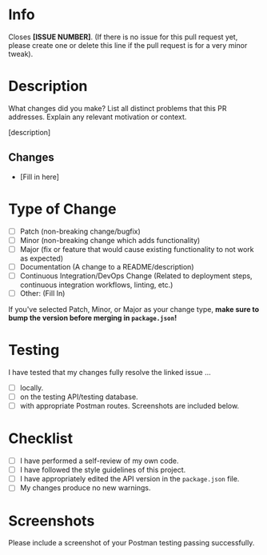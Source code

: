 # Info

Closes **[ISSUE NUMBER]**. (If there is no issue for this pull request yet, please create one or
delete this line if the pull request is for a very minor tweak).

# Description

What changes did you make? List all distinct problems that this PR addresses. Explain any relevant
motivation or context.

[description]

## Changes

- [Fill in here]

# Type of Change

- [ ] Patch (non-breaking change/bugfix)
- [ ] Minor (non-breaking change which adds functionality)
- [ ] Major (fix or feature that would cause existing functionality to not work as
      expected)
- [ ] Documentation (A change to a README/description)
- [ ] Continuous Integration/DevOps Change (Related to deployment steps, continuous integration
      workflows, linting, etc.)
- [ ] Other: (Fill In) <!-- Edit this type of change if you select this -->

If you've selected Patch, Minor, or Major as your change type, **make sure to bump the version before merging in `package.json`!**
# Testing

I have tested that my changes fully resolve the linked issue ...

- [ ] locally.
- [ ] on the testing API/testing database.
- [ ] with appropriate Postman routes. Screenshots are included below.

# Checklist

- [ ] I have performed a self-review of my own code.
- [ ] I have followed the style guidelines of this project.
- [ ] I have appropriately edited the API version in the `package.json` file.
- [ ] My changes produce no new warnings.

# Screenshots

Please include a screenshot of your Postman testing passing successfully.